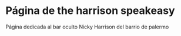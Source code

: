 # Página de the harrison speakeasy

Página dedicada al bar oculto Nicky Harrison del barrio de palermo

